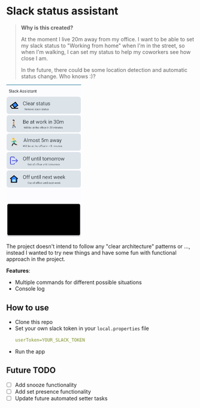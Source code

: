# Slack status assistant

> **Why is this created?**
> 
> At the moment I live 20m away from my office.
> I want to be able to set my slack status to "Working from home" when I'm in the street,
> so when I'm walking, I can set my status to help my coworkers see how close I am.
> 
> In the future, there could be some location detection and automatic status change. Who knows :)?

<img src="images/screenshot1.png" width="200" alt="screenshot" />

The project doesn't intend to follow any "clear architecture" patterns or ...,
instead I wanted to try new things and have some fun with functional approach in the project.  


**Features**:
- Multiple commands for different possible situations
- Console log

## How to use
- Clone this repo 
- Set your own slack token in your `local.properties` file
   ```yml
   userToken=YOUR_SLACK_TOKEN
   ```
- Run the app

## Future TODO
- [ ] Add snooze functionality
- [ ] Add set presence functionality
- [ ] Update future automated setter tasks
